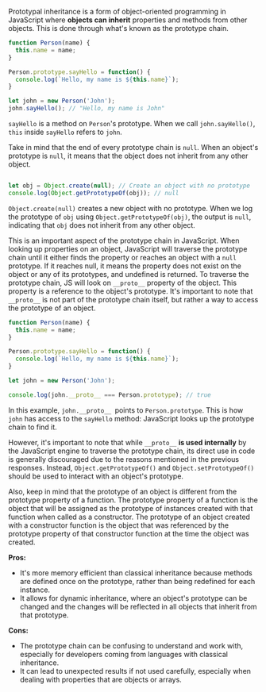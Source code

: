 Prototypal inheritance is a form of object-oriented programming in JavaScript where __objects can inherit__ properties and methods from other objects. This is done through what's known as the prototype chain.

```javascript
function Person(name) {
  this.name = name;
}

Person.prototype.sayHello = function() {
  console.log(`Hello, my name is ${this.name}`);
}

let john = new Person('John');
john.sayHello(); // "Hello, my name is John"
```

`sayHello` is a method on `Person`'s prototype. When we call `john.sayHello()`, `this` inside `sayHello` refers to `john`. <br />

Take in mind that the end of every prototype chain is `null`. When an object's prototype is `null`, it means that the object does not inherit from any other object.

```javascript

let obj = Object.create(null); // Create an object with no prototype
console.log(Object.getPrototypeOf(obj)); // null
```

`Object.create(null)` creates a new object with no prototype. When we log the prototype of `obj` using `Object.getPrototypeOf(obj)`, the output is `null`, indicating that `obj` does not inherit from any other object.

This is an important aspect of the prototype chain in JavaScript. When looking up properties on an object, JavaScript will traverse the prototype chain until it either finds the property or reaches an object with a `null` prototype. If it reaches null, it means the property does not exist on the object or any of its prototypes, and undefined is returned.
To traverse the prototype chain, JS will look on `__proto__` property of the object. This property is a reference to the object's prototype. It's important to note that `__proto__` is not part of the prototype chain itself, but rather a way to access the prototype of an object.

```javascript
function Person(name) {
  this.name = name;
}

Person.prototype.sayHello = function() {
  console.log(`Hello, my name is ${this.name}`);
}

let john = new Person('John');

console.log(john.__proto__ === Person.prototype); // true
```

In this example, `john.__proto__ `points to `Person.prototype`. This is how `john` has access to the `sayHello` method: JavaScript looks up the prototype chain to find it.

However, it's important to note that while `__proto__` __is used internally__ by the JavaScript engine to traverse the prototype chain, its direct use in code is generally discouraged due to the reasons mentioned in the previous responses. Instead, `Object.getPrototypeOf()` and `Object.setPrototypeOf()` should be used to interact with an object's prototype.

Also, keep in mind that the prototype of an object is different from the prototype property of a function. The prototype property of a function is the object that will be assigned as the prototype of instances created with that function when called as a constructor. The prototype of an object created with a constructor function is the object that was referenced by the prototype property of that constructor function at the time the object was created.

**Pros:**

- It's more memory efficient than classical inheritance because methods are defined once on the prototype, rather than being redefined for each instance.
- It allows for dynamic inheritance, where an object's prototype can be changed and the changes will be reflected in all objects that inherit from that prototype.

**Cons:**

- The prototype chain can be confusing to understand and work with, especially for developers coming from languages with classical inheritance.
- It can lead to unexpected results if not used carefully, especially when dealing with properties that are objects or arrays.